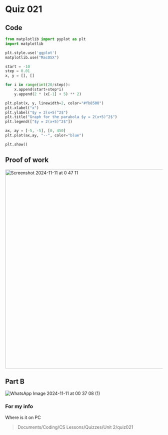 # Quiz 021

## Code
```.py
from matplotlib import pyplot as plt
import matplotlib

plt.style.use('ggplot')
matplotlib.use("MacOSX")

start = -10
step = 0.01
x, y = [], []

for i in range(int(20/step)):
    x.append(start+step*i)
    y.append(2 * (x[-1] + 5) ** 2)

plt.plot(x, y, linewidth=2, color="#fb8500")
plt.xlabel("x")
plt.ylabel("$y = 2(x+5)^2$")
plt.title("Graph for the parabola $y = 2(x+5)^2$")
plt.legend(["$y = 2(x+5)^2$"])

ax, ay = [-5, -5], [0, 450]
plt.plot(ax,ay, "--", color="blue")

plt.show()
```

## Proof of work
<img width="637" alt="Screenshot 2024-11-11 at 0 47 11" src="https://github.com/user-attachments/assets/edb030d3-d3b5-4993-a6f2-16063323cca2">

## Part B
![WhatsApp Image 2024-11-11 at 00 37 08 (1)](https://github.com/user-attachments/assets/67b3657d-3041-4ad7-a79b-0a74d3dba1cc)

### For my info
Where is it on PC
>Documents/Coding/CS Lessons/Quizzes/Unit 2/quiz021
